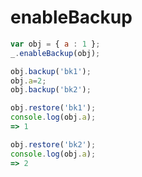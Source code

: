 # enableBackup

``` javascript
var obj = { a : 1 };
_.enableBackup(obj);

obj.backup('bk1');
obj.a=2;
obj.backup('bk2');

obj.restore('bk1');
console.log(obj.a);
=> 1

obj.restore('bk2');
console.log(obj.a);
=> 2

```
